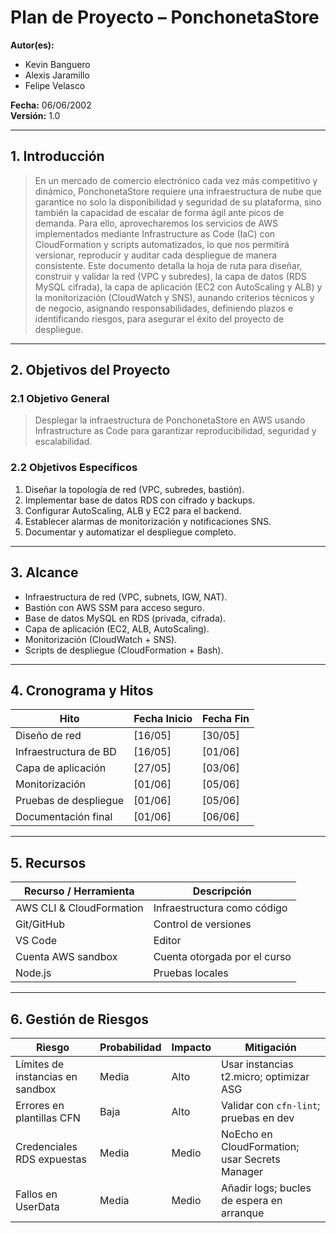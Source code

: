 # Plan de Proyecto – PonchonetaStore

**Autor(es):**
- Kevin Banguero 
- Alexis Jaramillo
- Felipe Velasco

**Fecha:** 06/06/2002  
**Versión:** 1.0  

---

## 1. Introducción

>En un mercado de comercio electrónico cada vez más competitivo y dinámico, PonchonetaStore requiere una infraestructura de nube que garantice no solo la disponibilidad y seguridad de su plataforma, sino también la capacidad de escalar de forma ágil ante picos de demanda. Para ello, aprovecharemos los servicios de AWS implementados mediante Infrastructure as Code (IaC) con CloudFormation y scripts automatizados, lo que nos permitirá versionar, reproducir y auditar cada despliegue de manera consistente. Este documento detalla la hoja de ruta para diseñar, construir y validar la red (VPC y subredes), la capa de datos (RDS MySQL cifrada), la capa de aplicación (EC2 con AutoScaling y ALB) y la monitorización (CloudWatch y SNS), aunando criterios técnicos y de negocio, asignando responsabilidades, definiendo plazos e identificando riesgos, para asegurar el éxito del proyecto de despliegue.

---

## 2. Objetivos del Proyecto

### 2.1 Objetivo General  
> Desplegar la infraestructura de PonchonetaStore en AWS usando Infrastructure as Code para garantizar reproducibilidad, seguridad y escalabilidad.

### 2.2 Objetivos Específicos  
1. Diseñar la topología de red (VPC, subredes, bastión).  
2. Implementar base de datos RDS con cifrado y backups.  
3. Configurar AutoScaling, ALB y EC2 para el backend.  
4. Establecer alarmas de monitorización y notificaciones SNS.  
5. Documentar y automatizar el despliegue completo.

---

## 3. Alcance

- Infraestructura de red (VPC, subnets, IGW, NAT).  
- Bastión con AWS SSM para acceso seguro.  
- Base de datos MySQL en RDS (privada, cifrada).  
- Capa de aplicación (EC2, ALB, AutoScaling).  
- Monitorización (CloudWatch + SNS).  
- Scripts de despliegue (CloudFormation + Bash).


---

## 4. Cronograma y Hitos

| Hito                  | Fecha Inicio | Fecha Fin |
|-----------------------|--------------|-----------|
| Diseño de red         | [16/05]      | [30/05]   |
| Infraestructura de BD | [16/05]      | [01/06]   |
| Capa de aplicación    | [27/05]      | [03/06]   |
| Monitorización        | [01/06]      | [05/06]   |
| Pruebas de despliegue | [01/06]      | [05/06]   |
| Documentación final   | [01/06]      | [06/06]   |

---

## 5. Recursos

| Recurso / Herramienta       | Descripción                  |
|-----------------------------|------------------------------| 
| AWS CLI & CloudFormation    | Infraestructura como código  |
| Git/GitHub                  | Control de versiones         |
| VS Code                     | Editor                       |
| Cuenta AWS sandbox          | Cuenta otorgada por el curso |
| Node.js                     | Pruebas locales              |

---

## 6. Gestión de Riesgos

| Riesgo                              | Probabilidad | Impacto | Mitigación                                    |
|-------------------------------------|--------------|---------|-----------------------------------------------|
| Límites de instancias en sandbox    | Media        | Alto    | Usar instancias t2.micro; optimizar ASG       |
| Errores en plantillas CFN           | Baja         | Alto    | Validar con `cfn-lint`; pruebas en dev        |
| Credenciales RDS expuestas          | Media        | Medio   | NoEcho en CloudFormation; usar Secrets Manager |
| Fallos en UserData                  | Media        | Medio   | Añadir logs; bucles de espera en arranque     |


```
